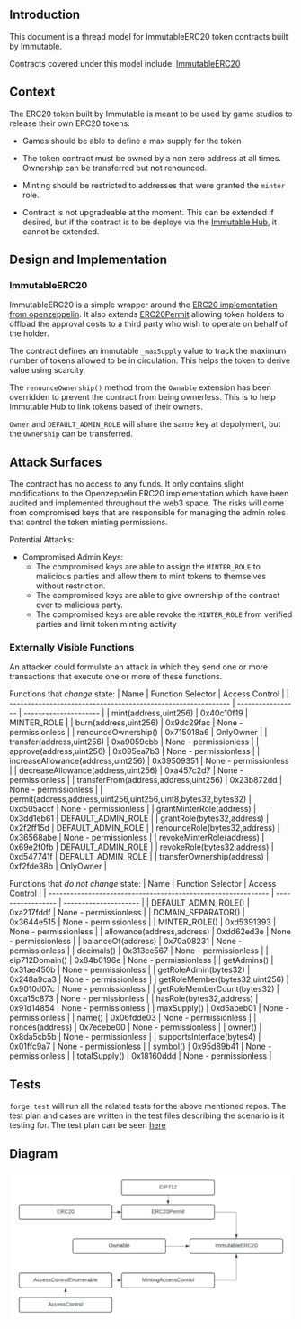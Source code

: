 ## Introduction
This document is a thread model for ImmutableERC20 token contracts built by Immutable.

Contracts covered under this model include:
[ImmutableERC20](../../contracts/token/erc20/preset/ImmutableERC20.sol)


## Context

The ERC20 token built by Immutable is meant to be used by game studios to release their own ERC20 tokens.

- Games should be able to define a max supply for the token

- The token contract must be owned by a non zero address at all times. Ownership can be transferred but not renounced.

- Minting should be restricted to addresses that were granted the `minter` role.

- Contract is not upgradeable at the moment. This can be extended if desired, but if the contract is to be deploye via the [Immutable Hub](https://hub.immutable.com/), it cannot be extended.

## Design and Implementation

### ImmutableERC20

ImmutableERC20 is a simple wrapper around the [ERC20 implementation from openzeppelin](https://github.com/OpenZeppelin/openzeppelin-contracts/blob/master/contracts/token/ERC20/ERC20.sol). It also extends [ERC20Permit](https://github.com/OpenZeppelin/openzeppelin-contracts/blob/master/contracts/token/ERC20/extensions/ERC20Permit.sol) allowing token holders to offload the approval costs to a third party who wish to operate on behalf of the holder. 

The contract defines an immutable `_maxSupply` value to track the maximum number of tokens allowed to be in circulation. This helps the token to derive value using scarcity.

The `renounceOwnership()` method from the `Ownable` extension has been overridden to prevent the contract from being ownerless. This is to help Immutable Hub to link tokens based of their owners. 

`Owner` and `DEFAULT_ADMIN_ROLE` will share the same key at depolyment, but the `Ownership` can be transferred.


## Attack Surfaces

The contract has no access to any funds. It only contains slight modifications to the Openzeppelin ERC20 implementation which have been audited and implemented throughout the web3 space. The risks will come from compromised keys that are responsible for managing the admin roles that control the token minting permissions.

Potential Attacks:
- Compromised Admin Keys:
    - The compromised keys are able to assign the `MINTER_ROLE` to malicious parties and allow them to mint tokens to themselves without restriction.
    - The compromised keys are able to give ownership of the contract over to malicious party.
    - The compromised keys are able revoke the `MINTER_ROLE` from verified parties and limit token minting activity 

### Externally Visible Functions
An attacker could formulate an attack in which they send one or more transactions that execute one or more of these functions.

Functions that *change* state:
| Name                                                          | Function Selector | Access Control        |
| ------------------------------------------------------------- | ----------------- | --------------------- |
| mint(address,uint256)                                         | 0x40c10f19        | MINTER_ROLE           |
| burn(address,uint256)                                         | 0x9dc29fac        | None - permissionless |
| renounceOwnership()                                           | 0x715018a6        | OnlyOwner             |
| transfer(address,uint256)                                     | 0xa9059cbb        | None - permissionless |
| approve(address,uint256)                                      | 0x095ea7b3        | None - permissionless |
| increaseAllowance(address,uint256)                            | 0x39509351        | None - permissionless |
| decreaseAllowance(address,uint256)                            | 0xa457c2d7        | None - permissionless |
| transferFrom(address,address,uint256)                         | 0x23b872dd        | None - permissionless |
| permit(address,address,uint256,uint256,uint8,bytes32,bytes32) | 0xd505accf        | None - permissionless |
| grantMinterRole(address)                                      | 0x3dd1eb61        | DEFAULT_ADMIN_ROLE    |
| grantRole(bytes32,address)                                    | 0x2f2ff15d        | DEFAULT_ADMIN_ROLE    |
| renounceRole(bytes32,address)                                 | 0x36568abe        | None - permissionless |
| revokeMinterRole(address)                                     | 0x69e2f0fb        | DEFAULT_ADMIN_ROLE    |
| revokeRole(bytes32,address)                                   | 0xd547741f        | DEFAULT_ADMIN_ROLE    |
| transferOwnership(address)                                    | 0xf2fde38b        | OnlyOwner             |

Functions that *do not change* state:
| Name                                                          | Function Selector | Access Control        |
| ------------------------------------------------------------- | ----------------- | --------------------- |
| DEFAULT_ADMIN_ROLE()                                          | 0xa217fddf        | None - permissionless |
| DOMAIN_SEPARATOR()                                            | 0x3644e515        | None - permissionless |
| MINTER_ROLE()                                                 | 0xd5391393        | None - permissionless |
| allowance(address,address)                                    | 0xdd62ed3e        | None - permissionless |
| balanceOf(address)                                            | 0x70a08231        | None - permissionless |
| decimals()                                                    | 0x313ce567        | None - permissionless |
| eip712Domain()                                                | 0x84b0196e        | None - permissionless |
| getAdmins()                                                   | 0x31ae450b        | None - permissionless |
| getRoleAdmin(bytes32)                                         | 0x248a9ca3        | None - permissionless |
| getRoleMember(bytes32,uint256)                                | 0x9010d07c        | None - permissionless |
| getRoleMemberCount(bytes32)                                   | 0xca15c873        | None - permissionless |
| hasRole(bytes32,address)                                      | 0x91d14854        | None - permissionless |
| maxSupply()                                                   | 0xd5abeb01        | None - permissionless |
| name()                                                        | 0x06fdde03        | None - permissionless |
| nonces(address)                                               | 0x7ecebe00        | None - permissionless |
| owner()                                                       | 0x8da5cb5b        | None - permissionless |
| supportsInterface(bytes4)                                     | 0x01ffc9a7        | None - permissionless |
| symbol()                                                      | 0x95d89b41        | None - permissionless |
| totalSupply()                                                 | 0x18160ddd        | None - permissionless |

## Tests
`forge test` will run all the related tests for the above mentioned repos. The test plan and cases are written in the test files describing the scenario is it testing for. The test plan can be seen [here](../../test/token/erc20/preset/README.md)

## Diagram 
![](./202404-threat-model-preset-immutable-erc20/ImmutableERC20.png)

